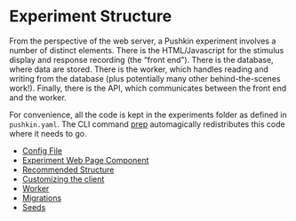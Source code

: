 # Experiment Structure

From the perspective of the web server, a Pushkin experiment involves a number of distinct elements. There is the HTML/Javascript for the stimulus display and response recording \(the “front end”\). There is the database, where data are stored. There is the worker, which handles reading and writing from the database \(plus potentially many other behind-the-scenes work!\). Finally, there is the API, which communicates between the front end and the worker.

For convenience, all the code is kept in the experiments folder as defined in `pushkin.yaml`. The CLI command [prep](https://pushkin-social-science-at-scale.readthedocs.io/en/latest/experiments/experiment_structure.html#id2) automagically redistributes this code where it needs to go.

* [Config File](experiment-config-files.md)
* [Experiment Web Page Component](experiment-web-page-component.md)
* [Recommended Structure](experiment-web-page-component.md#recommended-structure)
* [Customizing the client](experiment-web-page-component.md#customizing-the-client)
* [Worker](worker-component-migration-and-seed.md#experiment-worker-component)
* [Migrations](worker-component-migration-and-seed.md#experiment-migrations)
* [Seeds](worker-component-migration-and-seed.md#experiment-seeds)

